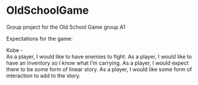 # OldSchoolGame
Group project for the Old School Game group A1

Expectations for the game:

Kobe -  
As a player, I would like to have enemies to fight.
As a player, I would like to have an inventory so I know what I’m carrying. 
As a player, I would expect there to be some form of linear story.
As a player, I would like some form of interaction to add to the story. 
       
        
